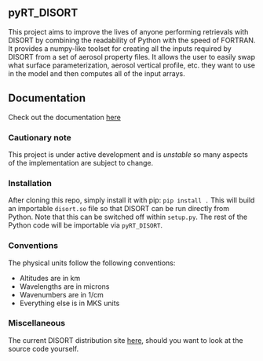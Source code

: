 ## pyRT_DISORT
This project aims to improve the lives of anyone performing retrievals with 
DISORT by combining the readability of Python with the speed of FORTRAN. It
provides a numpy-like toolset for creating all the inputs required by DISORT
from a set of aerosol property files. It allows the user to easily swap
what surface parameterization, aerosol vertical profile, etc. they want to use
in the model and then computes all of the input arrays.

## Documentation
Check out the documentation [here](https://kconnour.github.io/pyRT_DISORT/)

### Cautionary note
This project is under active development and is _unstable_ so many aspects of
the implementation are subject to change. 

### Installation
After cloning this repo, simply install it with pip: `pip install .` This will
build an importable `disort.so` file so that DISORT can be run directly from
Python. Note that this can be switched off within `setup.py`. The rest of the 
Python code will be importable via `pyRT_DISORT`. 

### Conventions
The physical units follow the following conventions:
- Altitudes are in km
- Wavelengths are in microns
- Wavenumbers are in 1/cm
- Everything else is in MKS units

### Miscellaneous
The current DISORT distribution site [here](http://www.rtatmocn.com/disort/),
should you want to look at the source code yourself.
